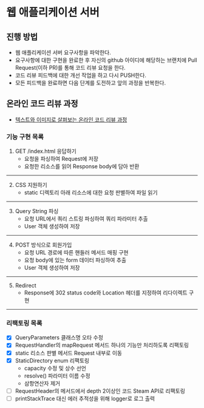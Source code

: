 # 웹 애플리케이션 서버
## 진행 방법
* 웹 애플리케이션 서버 요구사항을 파악한다.
* 요구사항에 대한 구현을 완료한 후 자신의 github 아이디에 해당하는 브랜치에 Pull Request(이하 PR)를 통해 코드 리뷰 요청을 한다.
* 코드 리뷰 피드백에 대한 개선 작업을 하고 다시 PUSH한다.
* 모든 피드백을 완료하면 다음 단계를 도전하고 앞의 과정을 반복한다.

## 온라인 코드 리뷰 과정
* [텍스트와 이미지로 살펴보는 온라인 코드 리뷰 과정](https://github.com/next-step/nextstep-docs/tree/master/codereview)


### 기능 구현 목록
1. GET /index.html 응답하기
    - 요청을 파싱하여 Request에 저장
    - 요청한 리소스를 읽어 Response body에 담아 반환
---
2. CSS 지원하기
   - static 디렉토리 아래 리소스에 대한 요청 판별하여 파일 읽기
---
3. Query String 파싱
    - 요청 URL에서 쿼리 스트링 파싱하여 쿼리 파라미터 추출
    - User 객체 생성하여 저장
---
4. POST 방식으로 회원가입
    - 요청 URL 경로에 따른 핸들러 메서드 매핑 구현
    - 요청 body에 있는 form 데이터 파싱하여 추출
    - User 객체 생성하여 저장
---
5. Redirect
    - Response에 302 status code와 Location 헤더를 지정하여 리다이렉트 구현

---
### 리팩토링 목록
- [x] QueryParameters 클래스명 오타 수정
- [x] RequestHandler의 mapRequest 메서드 하나의 기능만 처리하도록 리팩토링
- [x] static 리소스 판별 메서드 Request 내부로 이동
- [x] StaticDirectory enum 리팩토링
  - capacity 수정 및 상수 선언
  - resolve() 파라미터 이름 수정
  - 삼항연산자 제거
- [ ] RequestHeader의 메서드에서 depth 2이상인 코드 Steam API로 리팩토링
- [ ] printStackTrace 대신 에러 추적성을 위해 logger로 로그 출력